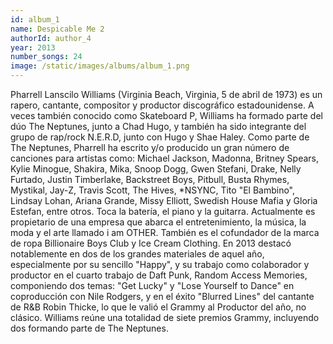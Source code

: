 ```yaml
---
id: album_1
name: Despicable Me 2
authorId: author_4
year: 2013
number_songs: 24
image: /static/images/albums/album_1.png
---
```


Pharrell Lanscilo Williams (Virginia Beach, Virginia, 5 de abril de 1973) es un rapero, cantante, compositor y productor discográfico estadounidense. A veces también conocido como Skateboard P, Williams ha formado parte del dúo The Neptunes, junto a Chad Hugo, y también ha sido integrante del grupo de rap/rock N.E.R.D, junto con Hugo y Shae Haley. Como parte de The Neptunes, Pharrell ha escrito y/o producido un gran número de canciones para artistas como: Michael Jackson, Madonna, Britney Spears, Kylie Minogue, Shakira, Mika, Snoop Dogg, Gwen Stefani, Drake, Nelly Furtado, Justin Timberlake, Backstreet Boys, Pitbull, Busta Rhymes, Mystikal, Jay-Z, Travis Scott, The Hives, *NSYNC, Tito "El Bambino", Lindsay Lohan, Ariana Grande, Missy Elliott, Swedish House Mafia y Gloria Estefan, entre otros. Toca la batería, el piano y la guitarra. Actualmente es propietario de una empresa que abarca el entretenimiento, la música, la moda y el arte llamado i am OTHER. También es el cofundador de la marca de ropa Billionaire Boys Club y Ice Cream Clothing. En 2013 destacó notablemente en dos de los grandes materiales de aquel año, especialmente por su sencillo "Happy", y su trabajo como colaborador y productor en el cuarto trabajo de Daft Punk, Random Access Memories, componiendo dos temas: "Get Lucky" y "Lose Yourself to Dance" en coproducción con Nile Rodgers, y en el éxito "Blurred Lines" del cantante de R&B Robin Thicke, lo que le valió el Grammy al Productor del año, no clásico. Williams reúne una totalidad de siete premios Grammy, incluyendo dos formando parte de The Neptunes.